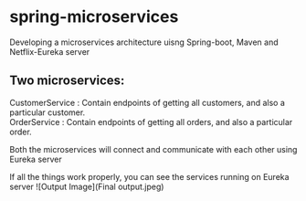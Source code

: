 # spring-microservices

Developing a microservices architecture uisng Spring-boot, Maven and Netflix-Eureka server

## Two microservices:
CustomerService : Contain endpoints of getting all customers, and also a particular customer. <br/>
OrderService : Contain endpoints of getting all orders, and also a particular order.

Both the microservices will connect and communicate with each other using Eureka server

If all the things work properly, you can see the services running on Eureka server 
![Output Image](Final output.jpeg)
